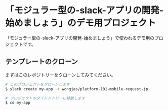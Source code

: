 # 「モジュラー型の-slack-アプリの開発-始めましょう」のデモ用プロジェクト

「モジュラー型の-slack-アプリの開発-始めましょう」で使われるデモ用のプロジェクトです。

## テンプレートのクローン

まずはこのレポジトリーをクローンしてみてください。

```zsh
# このプロジェクトをクローンします
$ slack create my-app -t wongjas/platform-101-mobile-request-jp

# プロジェクトのダイレクトリーに移動します
$ cd my-app
```
